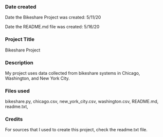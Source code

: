 ### Date created
Date the Bikeshare Project was created: 5/11/20

Date the README.md file was created: 5/16/20

### Project Title
Bikeshare Project

### Description
My project uses data collected from bikeshare systems in Chicago, Washington, and New York City.  


### Files used
bikeshare.py,
chicago.csv,
new_york_city.csv,
washington.csv,
README.md,
readme.txt,


### Credits
For sources that I used to create this project, check the readme.txt file.
